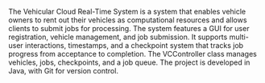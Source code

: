 The Vehicular Cloud Real-Time System is a system that enables vehicle owners to rent out their vehicles as computational resources and allows clients to submit jobs for processing. 
The system features a GUI for user registration, vehicle management, and job submission. It supports multi-user interactions, timestamps, and a checkpoint 
system that tracks job progress from acceptance to completion. The VCController class manages vehicles, jobs, checkpoints, and a job queue. The project is 
developed in Java, with Git for version control.
